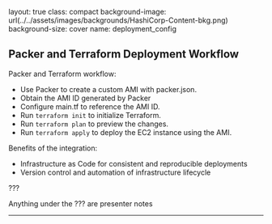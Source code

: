 layout: true
class: compact
background-image: url(../../assets/images/backgrounds/HashiCorp-Content-bkg.png)
background-size: cover
name: deployment_config

##  Packer and Terraform Deployment Workflow

Packer and Terraform workflow:

- Use Packer to create a custom AMI with packer.json.
- Obtain the AMI ID generated by Packer
- Configure main.tf to reference the AMI ID.
- Run `terraform init` to initialize Terraform.
- Run `terraform plan` to preview the changes.
- Run `terraform apply` to deploy the EC2 instance using the AMI.

Benefits of the integration:

- Infrastructure as Code for consistent and reproducible deployments
- Version control and automation of infrastructure lifecycle

???

<!-- Presenter notes go here -->
Anything under the ??? are presenter notes

---
